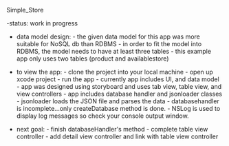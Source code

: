 Simple_Store


-status: work in progress

- data model design: 
                    - the given data model for this app was more suitable for NoSQL db than RDBMS
                    - in order to fit the model into RDBMS, the model needs to have at least three tables
                    - this example app only uses two tables (product and availablestore)

- to view the app:
                  - clone the project into your local machine
                  - open up xcode project 
                  - run the app 
                  - currently app includes UI, and data model
                  - app was designed using storyboard and uses tab view, table view, and view controllers
                  - app includes database handler and jsonloader classes
                  - jsonloader loads the JSON file and parses the data
                  - databasehandler is incomplete...only createDatabase method is done.
                  - NSLog is used to display log messages so check your console output window.
- next goal:
            - finish databaseHandler's method
            - complete table view controller 
            - add detail view controller and link with table view controller
            
